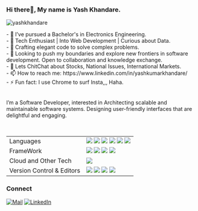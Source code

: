 
### Hi there👋, My name is Yash Khandare. 
<p align="left"> <img src="https://komarev.com/ghpvc/?username=yashkhandare&label=Profile%20views&color=0e75b6&style=flat" alt="yashkhandare" /> </p>
- 🔭 I’ve pursued a Bachelor's in Electronics Engineering. <br>
- 🌱 Tech Enthusiast | Into Web Development | Curious about Data.   <br>
- 👯 Crafting elegant code to solve complex problems. <br>
- 🤔 Looking to push my boundaries and explore new frontiers in software development. Open to collaboration and knowledge exchange. <br>
- 💬 Lets ChitChat about Stocks, National Issues, International Markets. <br>
- 📫 How to reach me: https://www.linkedin.com/in/yashkumarkhandare/ <br>
- ⚡ Fun fact: I use Chrome to surf Insta,,, Haha. <br>

<br>

I’m a Software Developer, interested in Architecting scalable and maintainable software systems. Designing user-friendly interfaces that are delightful and engaging. 

<br>

<table>
  <tr>
    <td valign="middle">
      <span>Languages</span>
    </td>
    <td valign="middle">
      <div float="left">
     <img src="https://img.shields.io/badge/C++-%2300599C.svg?style=flat-square&logo=C%2B%2B&logoColor=white"/>
<img src="https://img.shields.io/badge/HTML5-%23E34F26.svg?style=flat-square&logo=html5&logoColor=white"/>
<img src="https://img.shields.io/badge/CSS3-%231572B6.svg?style=flat-square&logo=css3&logoColor=white"/>
<img src="https://img.shields.io/badge/JavaScript-%233333FF.svg?style=flat-square&logo=javascript&logoColor=white"/>
<img src="https://img.shields.io/badge/Python-%233776AB.svg?&style=flat-square&logo=python&logoColor=white"/>
<img src="https://img.shields.io/badge/SQL-%2333AAEE.svg?style=flat-square&logo=postgresql&logoColor=white"/>
      </div>
    </td>
  </tr>
  <tr>
    <td valign="middle">
      <span>FrameWork</span>
    </td>
    <td valign="middle">
      <div float="left">
        <img src="https://img.shields.io/badge/Node.js-%23333333.svg?style=flat-square&logo=node.js&logoColor=white"/>
        <img src="https://img.shields.io/badge/React-%232053BA.svg?style=flat-square&logo=react&logoColor=white"/>
        <img src="https://img.shields.io/badge/MySQL-%230075BF.svg?style=flat-square&logo=mysql&logoColor=white"/>
<img src="https://img.shields.io/badge/MongoDB-%23132F40.svg?style=flat-square&logo=mongodb&logoColor=white"/>
      </div>
    </td>
  </tr>
  
<tr>
    <td valign="middle">
      <span>Cloud and Other Tech</span>
    </td>
    <td valign="middle">
      <div float="left">
        <img src="https://img.shields.io/badge/AmazonWebServices-%2300A1E0.svg?&style=flat-square&logo=salesforce&logoColor=white"/>
      </div>
    </td>
  </tr>

  <tr>
    <td valign="middle">
      <span>Version Control & Editors</span>
    </td>
    <td valign="middle">
      <div float="left">
        <img src="https://img.shields.io/badge/github-%23121011.svg?style=flat-square&logo=github&logoColor=white"/>
        <img src="https://img.shields.io/badge/Anaconda-%2342B029.svg?&style=flat-square&logo=anaconda&logoColor=white"/>
        <img src="https://img.shields.io/badge/sublime_text-%23575757.svg?style=flat-square&logo=sublime-text&logoColor=important"/>
        <img src="https://img.shields.io/badge/visual_studio_code-%23575757.svg?style=flat-square&logo=visual-studio-code&color=blue&labelColor=blue"/>
      </div>
    </td>
  </tr>
  
</table>


### Connect

<a href="mailto:yashkumarkhandare@gmail.com">![Mail](https://img.shields.io/badge/Gmail-410093?style=for-the-badge&logo=yahoo&logoColor=white)</a>
<a href="https://www.linkedin.com/in/yashkumarkhandare/">![LinkedIn](https://img.shields.io/badge/linkedin-%230077B5.svg?style=for-the-badge&logo=linkedin&logoColor=white)
